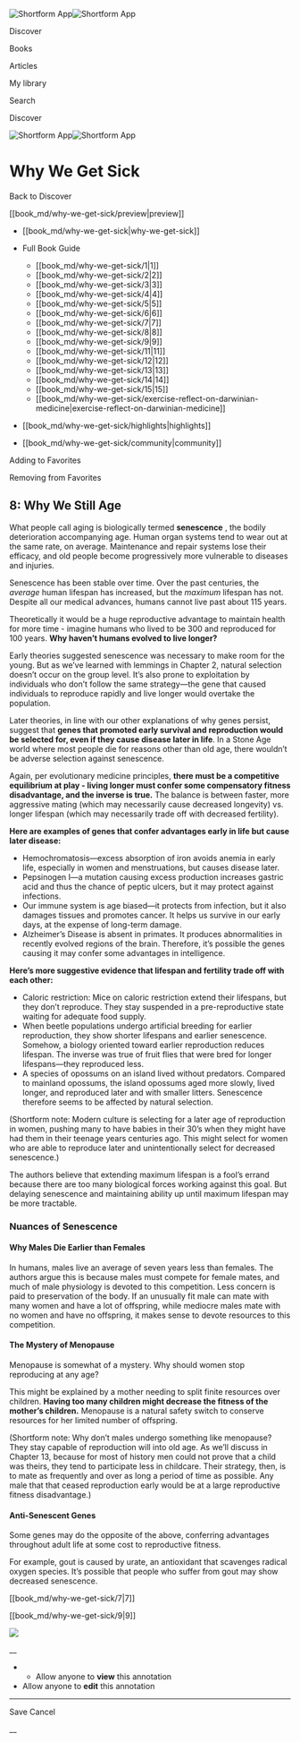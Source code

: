 ![Shortform App](/img/logo.36a2399e.svg)![Shortform App](/img/logo-dark.70c1b072.svg)

Discover

Books

Articles

My library

Search

Discover

![Shortform App](/img/logo.36a2399e.svg)![Shortform App](/img/logo-dark.70c1b072.svg)

# Why We Get Sick

Back to Discover

[[book_md/why-we-get-sick/preview|preview]]

  * [[book_md/why-we-get-sick|why-we-get-sick]]
  * Full Book Guide

    * [[book_md/why-we-get-sick/1|1]]
    * [[book_md/why-we-get-sick/2|2]]
    * [[book_md/why-we-get-sick/3|3]]
    * [[book_md/why-we-get-sick/4|4]]
    * [[book_md/why-we-get-sick/5|5]]
    * [[book_md/why-we-get-sick/6|6]]
    * [[book_md/why-we-get-sick/7|7]]
    * [[book_md/why-we-get-sick/8|8]]
    * [[book_md/why-we-get-sick/9|9]]
    * [[book_md/why-we-get-sick/11|11]]
    * [[book_md/why-we-get-sick/12|12]]
    * [[book_md/why-we-get-sick/13|13]]
    * [[book_md/why-we-get-sick/14|14]]
    * [[book_md/why-we-get-sick/15|15]]
    * [[book_md/why-we-get-sick/exercise-reflect-on-darwinian-medicine|exercise-reflect-on-darwinian-medicine]]
  * [[book_md/why-we-get-sick/highlights|highlights]]
  * [[book_md/why-we-get-sick/community|community]]



Adding to Favorites 

Removing from Favorites 

## 8: Why We Still Age

What people call aging is biologically termed **senescence** , the bodily deterioration accompanying age. Human organ systems tend to wear out at the same rate, on average. Maintenance and repair systems lose their efficacy, and old people become progressively more vulnerable to diseases and injuries.

Senescence has been stable over time. Over the past centuries, the _average_ human lifespan has increased, but the _maximum_ lifespan has not. Despite all our medical advances, humans cannot live past about 115 years.

Theoretically it would be a huge reproductive advantage to maintain health for more time - imagine humans who lived to be 300 and reproduced for 100 years. **Why haven’t humans evolved to live longer?**

Early theories suggested senescence was necessary to make room for the young. But as we’ve learned with lemmings in Chapter 2, natural selection doesn’t occur on the group level. It’s also prone to exploitation by individuals who don’t follow the same strategy—the gene that caused individuals to reproduce rapidly and live longer would overtake the population.

Later theories, in line with our other explanations of why genes persist, suggest that **genes that promoted early survival and reproduction would be selected for, even if they cause disease later in life**. In a Stone Age world where most people die for reasons other than old age, there wouldn’t be adverse selection against senescence.

Again, per evolutionary medicine principles, **there must be a competitive equilibrium at play - living longer must confer some compensatory fitness disadvantage, and the inverse is true.** The balance is between faster, more aggressive mating (which may necessarily cause decreased longevity) vs. longer lifespan (which may necessarily trade off with decreased fertility).

**Here are examples of genes that confer advantages early in life but cause later disease:**

  * Hemochromatosis—excess absorption of iron avoids anemia in early life, especially in women and menstruations, but causes disease later. 
  * Pepsinogen I—a mutation causing excess production increases gastric acid and thus the chance of peptic ulcers, but it may protect against infections.
  * Our immune system is age biased—it protects from infection, but it also damages tissues and promotes cancer. It helps us survive in our early days, at the expense of long-term damage.
  * Alzheimer’s Disease is absent in primates. It produces abnormalities in recently evolved regions of the brain. Therefore, it’s possible the genes causing it may confer some advantages in intelligence.



**Here’s more suggestive evidence that lifespan and fertility trade off with each other:**

  * Caloric restriction: Mice on caloric restriction extend their lifespans, but they don’t reproduce. They stay suspended in a pre-reproductive state waiting for adequate food supply. 
  * When beetle populations undergo artificial breeding for earlier reproduction, they show shorter lifespans and earlier senescence. Somehow, a biology oriented toward earlier reproduction reduces lifespan. The inverse was true of fruit flies that were bred for longer lifespans—they reproduced less.
  * A species of opossums on an island lived without predators. Compared to mainland opossums, the island opossums aged more slowly, lived longer, and reproduced later and with smaller litters. Senescence therefore seems to be affected by natural selection.



(Shortform note: Modern culture is selecting for a later age of reproduction in women, pushing many to have babies in their 30’s when they might have had them in their teenage years centuries ago. This might select for women who are able to reproduce later and unintentionally select for decreased senescence.)

The authors believe that extending maximum lifespan is a fool’s errand because there are too many biological forces working against this goal. But delaying senescence and maintaining ability up until maximum lifespan may be more tractable.

### Nuances of Senescence

#### Why Males Die Earlier than Females

In humans, males live an average of seven years less than females. The authors argue this is because males must compete for female mates, and much of male physiology is devoted to this competition. Less concern is paid to preservation of the body. If an unusually fit male can mate with many women and have a lot of offspring, while mediocre males mate with no women and have no offspring, it makes sense to devote resources to this competition.

#### The Mystery of Menopause

Menopause is somewhat of a mystery. Why should women stop reproducing at any age?

This might be explained by a mother needing to split finite resources over children. **Having too many children might decrease the fitness of the mother’s children.** Menopause is a natural safety switch to conserve resources for her limited number of offspring.

(Shortform note: Why don’t males undergo something like menopause? They stay capable of reproduction will into old age. As we’ll discuss in Chapter 13, because for most of history men could not prove that a child was theirs, they tend to participate less in childcare. Their strategy, then, is to mate as frequently and over as long a period of time as possible. Any male that that ceased reproduction early would be at a large reproductive fitness disadvantage.)

#### Anti-Senescent Genes

Some genes may do the opposite of the above, conferring advantages throughout adult life at some cost to reproductive fitness.

For example, gout is caused by urate, an antioxidant that scavenges radical oxygen species. It’s possible that people who suffer from gout may show decreased senescence.

[[book_md/why-we-get-sick/7|7]]

[[book_md/why-we-get-sick/9|9]]

![](https://bat.bing.com/action/0?ti=56018282&Ver=2&mid=873bab79-d1fb-4fab-b150-9e153415ab30&sid=72e6e650642c11eeb2dd2161d176fe8d&vid=72e70890642c11eeb72d79fe7b6df2c6&vids=0&msclkid=N&pi=0&lg=en-US&sw=800&sh=600&sc=24&nwd=1&tl=Shortform%20%7C%20Book&p=https%3A%2F%2Fwww.shortform.com%2Fapp%2Fbook%2Fwhy-we-get-sick%2F8&r=&lt=1289&evt=pageLoad&sv=1&rn=509158)

__

  *   * Allow anyone to **view** this annotation
  * Allow anyone to **edit** this annotation



* * *

Save Cancel

__



